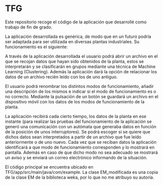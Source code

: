 # TFG
Este repositorio recoge el código de la aplicación que desarrollé como trabajo de fin de grado.

La aplicación desarrollada es genérica, de modo que en un futuro podría ser adaptada para ser utilizada en diversas plantas industriales. Su funcionamiento es el siguiente:

A través de la aplicación desarrollada el usuario podrá abrir un archivo en el que se recojan datos que hayan sido obtenidos de la planta, estos se interpretarán y se clasificarán en grupos mediante una técnica de Machine Learning (Clustering). Además la aplicación dará la opción de relacionar los datos de un archivo recién leído con los de uno antiguo.

El usuario podrá renombrar los distintos modos de funcionamiento, añadir una descripción de los mismos e indicar si el modo de funcionamiento es o no correcto. Mediante la pulsación de un botón se guardará un archivo en el dispositivo móvil con los datos de los modos de funcionamiento de la planta.

La aplicación recibirá cada cierto tiempo, los datos de la planta en ese instante (para realizar las pruebas del funcionamiento de la aplicación se generó una comunicación con un autómata que generaba datos en función de la posición de unos interruptores). Se podrá escoger si se quiere que dichos datos sean interpretados a partir de un archivo que fue leído anteriormente o de uno nuevo. Cada vez que se reciban datos la aplicación identificará a que modo de funcionamiento corresponden y lo mostrará en pantalla. Además en caso de que dicho modo no sea adecuado se mostrará un aviso y se enviará un correo electrónico informando de la situación.

El código principal se encuentra ubicado en TFG/app/src/main/java/com/example. La clase EM_modificada es una copia de la clase EM de la biblioteca weka, por lo que no me atribuyo su autoría.
